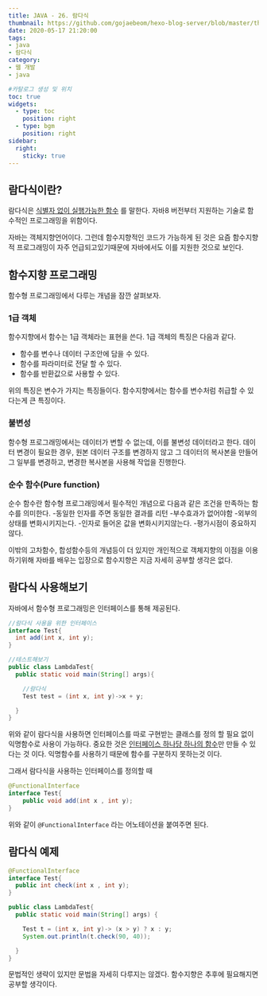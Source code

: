 ```yaml
---
title: JAVA - 26. 람다식
thumbnail: https://github.com/gojaebeom/hexo-blog-server/blob/master/themes/icarus/source/images/%EC%9E%90%EB%B0%94/thumbnail.png?raw=true
date: 2020-05-17 21:20:00
tags: 
- java
- 람다식
category:
- 웹 개발
- java

#카탈로그 생성 및 위치
toc: true
widgets:
  - type: toc
    position: right
  - type: bgm
    position: right
sidebar:
  right:
    sticky: true
---
```


## 람다식이란?
람다식은 <U>식별자 없이 실행가능한 함수</U> 를 말한다. 자바8 버전부터 지원하는 기술로 함수적인 프로그래밍을 위함이다. <!-- more -->

자바는 객체지향언어이다. 그런데 함수지향적인 코드가 가능하게 된 것은 요즘 함수지향적 프로그래밍이 자주 언급되고있기때문에 자바에서도 이를 지원한 것으로 보인다. 

## 함수지향 프로그래밍
함수형 프로그래밍에서 다루는 개념을 잠깐 살펴보자.

### 1급 객체
함수지향에서 함수는 1급 객체라는 표현을 쓴다. 1급 객체의 특징은 다음과 같다.
- 함수를 변수나 데이터 구조안에 담을 수 있다.
- 함수를 파라미터로 전달 할 수 있다.
- 함수를 반환값으로 사용할 수 있다.

위의 특징은 변수가 가지는 특징들이다. 함수지향에서는 함수를 변수처럼 취급할 수 있다는게 큰 특징이다.

### 불변성 
함수형 프로그래밍에서는 데이터가 변할 수 없는데, 이를 불변성 데이터라고 한다. 데이터 변경이 필요한 경우, 원본 데이터 구조를 변경하지 않고 그 데이터의 복사본을 만들어 그 일부를 변경하고, 변경한 복사본을 사용해 작업을 진행한다.

### 순수 함수(Pure function)
순수 함수란 함수형 프로그래밍에서 필수적인 개념으로 다음과 같은 조건을 만족하는 함수를 의미한다.
 -동일한 인자를 주면 동일한 결과를 리턴
 -부수효과가 없어야함 
 -외부의 상태를 변화시키지는다.
 -인자로 들어온 값을 변화시키지않는다.
 -평가시점이 중요하지않다.

이밖의 고차함수, 합성함수등의 개념등이 더 있지만 개인적으로 객체지향의 이점을 이용하기위해 자바를 배우는 입장으로 함수지향은 지금 자세히 공부할 생각은 없다. 

## 람다식 사용해보기
자바에서 함수형 프로그래밍은 인터페이스를 통해 제공된다.

```java
//람다식 사용을 위한 인터페이스
interface Test{
  int add(int x, int y);
}

//테스트해보기
public class LambdaTest{
  public static void main(String[] args){

    //람다식
    Test test = (int x, int y)->x + y;

  }
}

```

위와 같이 람다식을 사용하면 인터페이스를 따로 구현받는 클래스를 정의 할 필요 없이 익명함수로 사용이 가능하다. 중요한 것은 <U>인터페이스 하나당 하나의 함수</U>만 만들 수 있다는 것 이다. 익명함수를 사용하기 때문에 함수를 구분하지 못하는것 이다. 

그래서 람다식을 사용하는 인터페이스를 정의할 때
```java
@FunctionalInterface
interface Test{
	public void add(int x , int y);
}
```

위와 같이 `@FunctionalInterface` 라는 어노테이션을 붙여주면 된다.

## 람다식 예제
```java
@FunctionalInterface
interface Test{
  public int check(int x , int y);
}

public class LambdaTest{
  public static void main(String[] args) {

    Test t = (int x, int y)-> (x > y) ? x : y;
    System.out.println(t.check(90, 40));

  }
}
```
문법적인 생략이 있지만 문법을 자세히 다루지는 않겠다. 함수지향은 추후에 필요해지면 공부할 생각이다.


